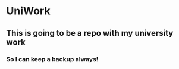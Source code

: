 # UniWork

## This is going to be a repo with my university work
### So I can keep a backup always!
